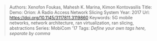 > Authors: Xenofon Foukas, Mahesh K. Marina, Kimon Kontovasilis
> Title: Demo: Orion: A Radio Access Network Slicing System
> Year: 2017
> Url: https://doi.org/10.1145/3117811.3119860
> Keywords: 5G mobile networks, network architecture, ran virtualization, ran slicing, abstractions
> Series: MobiCom '17
> Tags: *Define your own tags here, separate by comma*